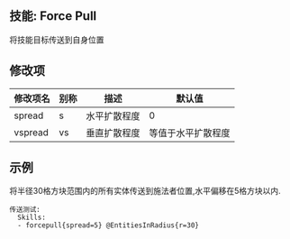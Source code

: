 技能: Force Pull
--------------------------

将技能目标传送到自身位置

修改项
----------

| 修改项名 | 别称    | 描述                                                                                                    | 默认值 |
|-----------|------------|----------------------------------------------------------------------------------------------------------------|---------------|
| spread    | s       | 水平扩散程度 | 0             |
| vspread   | vs      | 垂直扩散程度          | 等值于水平扩散程度 |

示例
--------

将半径30格方块范围内的所有实体传送到施法者位置,水平偏移在5格方块以内.

    传送测试:
      Skills:
      - forcepull{spread=5} @EntitiesInRadius{r=30}

